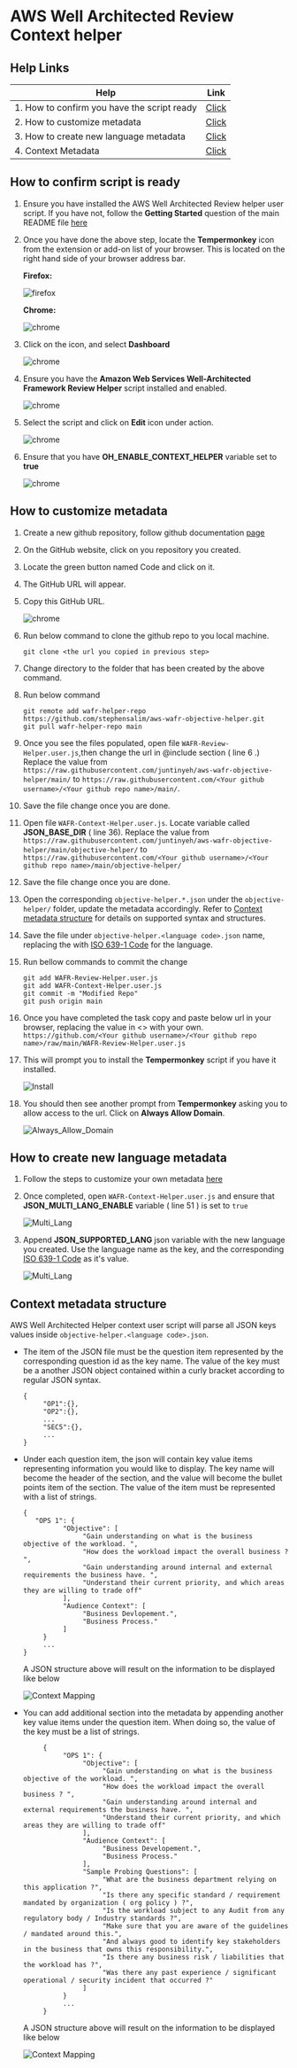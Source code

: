 
# AWS Well Architected Review Context helper

## Help Links

| Help | Link | 
| ------------- | ------------- | 
| 1. How to confirm you have the script ready | [Click](#-How-to-confirm-script-is-ready) | 
| 2. How to customize metadata | [Click](#How-to-customize-metadata) |
| 3. How to create new language metadata | [Click](#How-to-create-new-language-metadata) |
| 4. Context Metadata | [Click](#Context-metadata-structure) |
## How to confirm script is ready

1. Ensure you have installed the AWS Well Architected Review helper user script. If you have not, follow the **Getting Started** question of the main README file [here](README.md)

2. Once you have done the above step, locate the **Tempermonkey** icon from the extension or add-on list of your browser. This is  located on the right hand side of your browser address bar.

    **Firefox:** 

     ![firefox](images/tempermonkey_icon_firefox.png)
    
    **Chrome:**
     
     ![chrome](images/tempermonkey_icon_chrome.png)

3. Click on the icon, and select **Dashboard**

     ![chrome](images/tempermonkey_dashboard_select.png)

4. Ensure you have the **Amazon Web Services Well-Architected Framework Review Helper** script installed and enabled.

     ![chrome](images/tempermonkey_dashboard_view.png)

5. Select the script and click on **Edit** icon under action.

     ![chrome](images/tempermonkey_dashboard_view_edit.png)

6. Ensure that you have **OH_ENABLE_CONTEXT_HELPER** variable set to **true**

     ![chrome](images/tempermonkey_OH_ENABLE_CONTEXT_HELPER_variable_true.png)

## How to customize metadata


1. Create a new github repository, follow github documentation [page](https://docs.github.com/en/github/creating-cloning-and-archiving-repositories/creating-a-repository-on-github/creating-a-new-repository) 

2. On the GitHub website, click on you repository you created.

3. Locate the green button named Code and click on it. 

4. The GitHub URL will appear.

5. Copy this  GitHub URL.

     ![chrome](images/tempermonkey_github_repo.png)

6. Run below command to clone the github repo to you local machine. 

     ```
     git clone <the url you copied in previous step>
     ```

7. Change directory to the folder that has been created by the above command.

8. Run below command 

     ```
     git remote add wafr-helper-repo https://github.com/stephensalim/aws-wafr-objective-helper.git
     git pull wafr-helper-repo main
     ```

9. Once you see the files populated, open file `WAFR-Review-Helper.user.js`,then change the url in @include section ( line 6 .) 
Replace the value from `https://raw.githubusercontent.com/juntinyeh/aws-wafr-objective-helper/main/` to `https://raw.githubusercontent.com/<Your github username>/<Your github repo name>/main/`. 
     
10. Save the file change once you are done.

11. Open file `WAFR-Context-Helper.user.js`. Locate variable called **JSON_BASE_DIR** ( line 36).
Replace the value from `https://raw.githubusercontent.com/juntinyeh/aws-wafr-objective-helper/main/objective-helper/` to `https://raw.githubusercontent.com/<Your github username>/<Your github repo name>/main/objective-helper/` 
     
12. Save the file change once you are done.

13. Open the corresponding `objective-helper.*.json` under the `objective-helper/` folder, update the metadata accordingly. Refer to [Context metadata structure](#Context-metadata-structure) for details on supported syntax and structures.

14. Save the file under `objective-helper.<language code>.json` name, replacing the <language code> with [ISO 639-1 Code](https://en.wikipedia.org/wiki/List_of_ISO_639-1_codes) for the language. 

15. Run bellow commands to commit the change

     ```
     git add WAFR-Review-Helper.user.js
     git add WAFR-Context-Helper.user.js
     git commit -m "Modified Repo"
     git push origin main
     ```
16. Once you have completed the task copy and paste below url in your browser, replacing the value in <> with your own.
    `https://github.com/<Your github username>/<Your github repo name>/raw/main/WAFR-Review-Helper.user.js`

17. This will prompt you to install the **Tempermonkey** script if you have it installed.

     ![Install](images/install.png)

18. You should then see another prompt from **Tempermonkey** asking you to allow access to the url. Click on **Always Allow Domain**.

    ![Always_Allow_Domain](images/always_allow_domain.png)



## How to create new language metadata

1. Follow the steps to customize your own metadata [here](#How-to-customize-metadata)

2. Once completed, open `WAFR-Context-Helper.user.js` and ensure that **JSON_MULTI_LANG_ENABLE** variable ( line 51 ) is set to `true`

     ![Multi_Lang](images/tempermonkey_multilang_true.png)

3. Append **JSON_SUPPORTED_LANG** json variable with the new language you created. Use the language name as the key, and the corresponding [ISO 639-1 Code](https://en.wikipedia.org/wiki/List_of_ISO_639-1_codes) as it's value.

     ![Multi_Lang](images/tempermonkey_langlist.png)


## Context metadata structure

AWS Well Architected Helper context user script will parse all JSON keys values inside `objective-helper.<language code>.json`.

* The item of the JSON file must be the question item represented by the corresponding question id as the key name. 
  The value of the key must be a another JSON object contained within a curly bracket according to regular JSON syntax.

     ```
     {
          "OP1":{},
          "OP2":{},
          ...
          "SEC5":{},
          ...
     }
     ```

* Under each question item, the json will contain key value items representing information you would like to display. 
  The key name will become the header of the section, and the value will become the bullet points item of the section. 
  The value of the item must be represented with a list of strings.

     ```
     {
     	"OPS 1": {
               "Objective": [
                    "Gain understanding on what is the business objective of the workload. ",
                    "How does the workload impact the overall business ? ",
                    "Gain understanding around internal and external requirements the business have. ",
                    "Understand their current priority, and which areas they are willing to trade off"
               ],
               "Audience Context": [
                    "Business Devlopement.",
                    "Business Process."
               ]
          }
          ...
     }
     ```

    A JSON structure above will result on the information to be displayed like below 

    ![Context Mapping](images/tempermonkey_context_meta_structure_example.png)

* You can add additional section into the metadata by appending another key value items under the question item.
  When doing so, the value of the key must be a list of strings.

     ```
          {
               "OPS 1": {
                    "Objective": [
                         "Gain understanding on what is the business objective of the workload. ",
                         "How does the workload impact the overall business ? ",
                         "Gain understanding around internal and external requirements the business have. ",
                         "Understand their current priority, and which areas they are willing to trade off"
                    ],
                    "Audience Context": [
                         "Business Developement.",
                         "Business Process."
                    ],
                    "Sample Probing Questions": [
                         "What are the business department relying on this application ?",
                         "Is there any specific standard / requirement mandated by organization ( org policy ) ?",
                         "Is the workload subject to any Audit from any regulatory body / Industry standards ?",
                         "Make sure that you are aware of the guidelines / mandated around this.",
                         "And always good to identify key stakeholders in the business that owns this responsibility.",
                         "Is there any business risk / liabilities that the workload has ?",
                         "Was there any past experience / significant operational / security incident that occurred ?"
                    ]            
               }
               ...
          }
     ```

     A JSON structure above will result on the information to be displayed like below 

     ![Context Mapping](images/tempermonkey_context_meta_structure_additional_example.png)